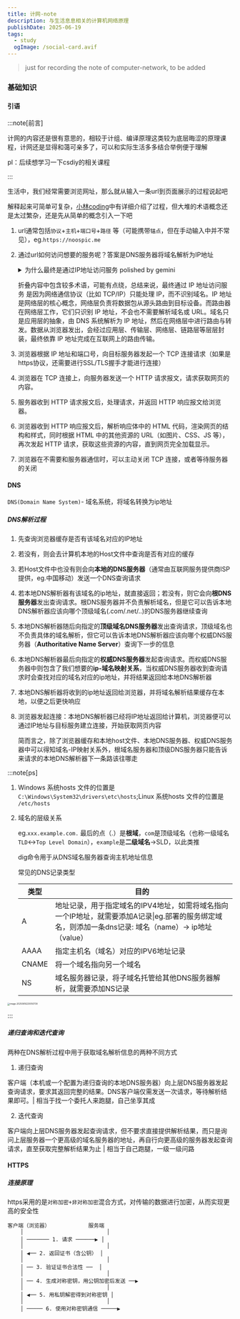 ```yaml
---
title: 计网-note
description: 与生活息息相关的计算机网络原理
publishDate: 2025-06-19
tags:
  - study
  ogImage: /social-card.avif
---
```


> just for recording the note of computer-network, to be added

### 基础知识

#### 引语

:::note[前言]

计网的内容还是很有意思的，相较于计组、编译原理这类较为底层晦涩的原理课程，计网还是显得和蔼可亲多了，可以和实际生活多多结合举例便于理解

pl：后续想学习一下csdiy的相关课程

:::

生活中，我们经常需要浏览网址，那么就从输入一条url到页面展示的过程说起吧

解释起来可简单可复杂，[小林coding](https://xiaolincoding.com/network/1_base/what_happen_url.html)中有详细介绍了过程，但大堆的术语概念还是太过繁杂，还是先从简单的概念引入一下吧

1. url通常包括`协议`+`主机`+`端口号`+`路径` 等（可能携带`锚点`，但在手动输入中并不常见），eg.`https://noospic.me`

2. 通过url如何访问想要的服务呢？答案是DNS服务器将域名解析为IP地址

   <details>
   <summary> 为什么最终是通过IP地址访问服务 polished by gemini</summary>
    
   
   **IP地址是网络层的概念**
   
   - 互联网协议套件 (TCP/IP) 是互联网通信的基础。在这个套件中，**IP (Internet Protocol) 协议工作在网络层**。网络层的核心功能就是负责在不同的网络之间**寻址和路由数据包**。
   
   :::note
   
   - 网络OSI七层模型结构包括：应用层 -表示层 - 会话层 - 运输层 - 网络层 - 数据链路层 - 物理层
   
   - **TCP/IP四层模型**（广泛采用）结构包括： 应用层 - 传输层 - 网络层 - 网络接口
   
   - 教科书中的五层结构模型
   
     ```markdown
     应用层：HTTP 报文  
     ↓  
     传输层：加上 TCP 首部  （区分应用进程及实现可靠传输）
     ↓  
     网络层：加上 IP 首部（目标 IP 出现！使IP数据包可以在互联网传输，即被路由器转发）  
     ↓  
     数据链路层：加上 MAC 地址首部与尾部 （帧首部是为了让帧能在一段链路或一个网络上传输，能被相应的目的主机接受；尾部是让目的主机检查所接收到的帧是否有误码）
     ↓   
     物理层：比特流传输
     ```
   
   :::

   - IP协议规定，网络上的每个设备（主机、服务器、路由器）都必须有一个唯一的IP地址（在特定网络范围内）才能被识别和定位。
   - 数据包的头部包含了源IP地址和**目标IP地址**。这是网络设备（尤其是路由器）用来决定如何转发数据包的**唯一依据**。
   
   **路由器的效率和设计：**
   
   - 互联网由无数的路由器连接而成。路由器的主要工作是高效地将数据包从源头转发到目的地。
   - 路由器是专门为处理数字化的IP地址而设计的。它们查看数据包头部的目标IP地址，然后根据自己的路由表（包含如何到达不同IP地址网络的信息）将数据包发送到下一个合适的路由器或最终目的地。
   - 如果路由器需要解析和理解人类可读的、可变长度的URL字符串（其中还可能包含路径、查询参数等复杂信息），路由过程将变得极其缓慢和复杂，网络效率会大大降低。处理固定长度、结构化的数字IP地址要快得多。
   
   **唯一性和精确性：**

   - IP地址为网络上的每个接口提供了一个在全球（公网IP）或局部（私网IP）唯一的标识符。这使得数据包可以被精确地投递到目标机器。
   - URL虽然对人类友好，但对于机器来说，它是一个更高层次的抽象。一个域名背后可能对应多个IP地址（用于负载均衡），一个IP地址也可能托管多个域名（通过虚拟主机）。DNS解析的任务就是处理这种多对多关系，最终找到一个或多个具体的IP地址。
   
   **分层架构：**
   
   - 网络通信是分层设计的（例如OSI七层模型或TCP/IP四层模型）。URL是应用层（例如HTTP协议）的概念。而IP地址是网络层的概念。
   - 数据在发送时，从应用层逐层向下封装。当到达网络层时，会加上IP头部，其中包含目标IP地址。只有这样，数据包才能在网络中被正确路由。
   - 在接收端，数据包逐层向上解封装。网络层处理IP头部，确认是发给自己的，然后将数据交给上层协议（如TCP或UDP），最终应用层程序（如浏览器）才能处理HTTP请求和URL中的具体路径。
   
   </details>
   
   折叠内容中包含较多术语，可能有点绕，总结来说，最终通过 IP 地址访问服务 是因为网络通信协议（比如 TCP/IP）只能处理 IP，而不识别域名。IP 地址是网络层的核心概念，网络层负责将数据包从源头路由到目标设备。而路由器在网络层工作，它们只识别 IP 地址，不会也不需要解析域名或 URL。域名只是应用层的抽象，由 DNS 系统解析为 IP 地址，然后在网络层中进行路由与转发。数据从浏览器发出，会经过应用层、传输层、网络层、链路层等层层封装，最终依靠 IP 地址完成在互联网上的路由传输。


3. 浏览器根据 IP 地址和端口号，向目标服务器发起一个 TCP 连接请求（如果是https协议，还需要进行SSL/TLS握手才能进行连接）

4. 浏览器在 TCP 连接上，向服务器发送一个 HTTP 请求报文，请求获取网页的内容。

5. 服务器收到 HTTP 请求报文后，处理请求，并返回 HTTP 响应报文给浏览器。

6. 浏览器收到 HTTP 响应报文后，解析响应体中的 HTML 代码，渲染网页的结构和样式，同时根据 HTML 中的其他资源的 URL（如图片、CSS、JS 等），再次发起 HTTP 请求，获取这些资源的内容，直到网页完全加载显示。

7. 浏览器在不需要和服务器通信时，可以主动关闭 TCP 连接，或者等待服务器的关闭

   

#### DNS

`DNS(Domain Name System)`- 域名系统，将域名转换为ip地址

##### DNS解析过程

1. 先查询浏览器缓存是否有该域名对应的IP地址
2. 若没有，则会去计算机本地的Host文件中查询是否有对应的缓存

3. 若Host文件中也没有则会向**本地的DNS服务器**（通常由互联网服务提供商ISP提供，eg.中国移动）发送一个DNS查询请求
4. 若本地DNS解析器有该域名的ip地址，就直接返回；若没有，则它会向**根DNS服务器**发出查询请求。根DNS服务器并不负责解析域名，但是它可以告诉本地DNS解析器应该向哪个顶级域名(.com/.net/..)的DNS服务器继续查询

5. 本地DNS解析器随后向指定的**顶级域名DNS服务器**发出查询请求，顶级域名也不负责具体的域名解析，但它可以告诉本地DNS解析器应该向哪个权威DNS服务器（**Authoritative Name Server**）查询下一步的信息

6. 本地DNS解析器最后向指定的**权威DNS服务器**发起查询请求。而权威DNS服务器中则包含了我们想要的**ip-域名映射关系**，当权威DNS服务器收到查询请求时会查找对应的域名对应的ip地址，并将结果返回给本地DNS解析器

7. 本地DNS解析器将收到的ip地址返回给浏览器，并将域名解析结果缓存在本地，以便之后更快响应

8. 浏览器发起连接：本地DNS解析器已经将IP地址返回给计算机，浏览器便可以通过IP地址与目标服务建立连接，开始获取网页内容

   简而言之，除了浏览器缓存和本地host文件、本地DNS服务器、权威DNS服务器中可以得知域名-IP映射关系外，根域名服务器和顶级DNS服务器只能告诉来请求的本地DNS解析器下一条路该往哪走

:::note[ps]

1. Windows 系统hosts 文件的位置是 `C:\Windows\System32\drivers\etc\hosts`;Linux 系统hosts 文件的位置是 `/etc/hosts`

2. 域名的层级关系

   eg.`xxx.example.com.` 最后的点（.）是**根域**，`com`是顶级域名（也称一级域名`TLD`<->`Top Level Domain`），`example`是**二级域名**->SLD，以此类推
   
   dig命令用于从DNS域名服务器查询主机地址信息
   
   常见的DNS记录类型
   
   | 类型  | 目的                                                         |
   | ----- | ------------------------------------------------------------ |
   | A     | 地址记录，用于指定域名的IPV4地址，如需将域名指向一个IP地址，就需要添加A记录\|eg.部署的服务绑定域名，则添加一条dns记录: 域名（name）-> ip地址（value） |
   | AAAA  | 指定主机名（域名）对应的IPV6地址记录                         |
   | CNAME | 将一个域名指向另一个域名                                     |
   | NS    | 域名服务器记录，将子域名托管给其他DNS服务器解析，就需要添加NS记录 |

<img src="https://pub-2922618b298540fba9bd5a8f8500b762.r2.dev/image-20250616225050739.png" alt="image-20250616225050739" style="zoom: 33%;" />

:::



##### 递归查询和迭代查询

两种在DNS解析过程中用于获取域名解析信息的两种不同方式

1. 递归查询

客户端（本机或一个配置为递归查询的本地DNS服务器）向上层DNS服务器发起查询请求，要求其返回完整的结果。DNS客户端仅需发送一次请求，等待解析结果即可。| 相当于找一个委托人来跑腿，自己坐享其成

2. 迭代查询

客户端向上层DNS服务器发起查询请求，但不要求直接提供解析结果，而只是询问上层服务器一个更高级的域名服务器的地址，再自行向更高级的服务器发起查询请求，直至获取完整解析结果为止 | 相当于自己跑腿，一级一级问路



#### HTTPS

##### 连接原理

https采用的是`对称加密+非对称加密`混合方式，对传输的数据进行加密，从而实现更高的安全性

```mark
客户端（浏览器）            服务端
    │                          │
    │ ─────── 1. 请求 ──────▶ │
    │                          │
    │ ◀── 2. 返回证书（含公钥） │
    │                          │
    │ ── 3. 验证证书合法性 ──  │
    │                          │
    │ ── 4. 生成对称密钥，用公钥加密后发送 ──▶
    │                          │
    │ ◀── 5. 用私钥解密得到对称密钥 │
    │                          │
    │ ───── 6. 使用对称密钥通信 ─────▶
```




